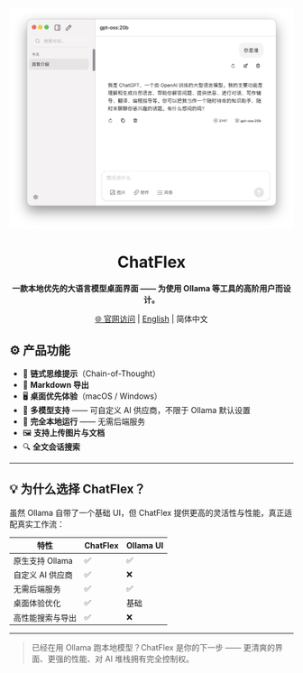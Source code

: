 

![chatflex](./assets/product.png)

<div align="center">

# ChatFlex

</div>

<div align="center">

**一款本地优先的大语言模型桌面界面 —— 为使用 Ollama 等工具的高阶用户而设计。**

</div>

<div align="center">

[🌐 官网访问](https://www.chatflex.app) | [English](README.md) | 简体中文

</div>


## ⚙️ 产品功能

- 🧵 **链式思维提示**（Chain-of-Thought）
- 📄 **Markdown 导出**
- 🖥️ **桌面优先体验**（macOS / Windows）
- 🔌 **多模型支持** —— 可自定义 AI 供应商，不限于 Ollama 默认设置
- 🔐 **完全本地运行** —— 无需后端服务
- 🖼️ **支持上传图片与文档**
- 🔍 **全文会话搜索**

---

## 💡 为什么选择 ChatFlex？

虽然 Ollama 自带了一个基础 UI，但 ChatFlex 提供更高的灵活性与性能，真正适配真实工作流：

| 特性 | ChatFlex | Ollama UI |
|------|----------|-----------|
| 原生支持 Ollama | ✅ | ✅ |
| 自定义 AI 供应商 | ✅ | ❌ |
| 无需后端服务 | ✅ | ✅ |
| 桌面体验优化 | ✅ | 基础 |
| 高性能搜索与导出 | ✅ | ❌ |

---

> 已经在用 Ollama 跑本地模型？ChatFlex 是你的下一步 —— 更清爽的界面、更强的性能、对 AI 堆栈拥有完全控制权。
